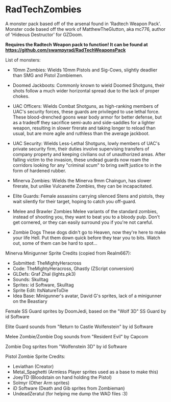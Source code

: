 # RadTechZombies

A monster pack based off of the arsenal found in 'Radtech Weapon Pack'.
Monster code based off the work of MatthewTheGlutton, aka mc776, author of 'Hideous Destructor' for GZDoom.

**Requires the Radtech Weapon pack to function! It can be found at <https://github.com/swampyrad/RadTechWeaponsPack>**

List of monsters:

- 10mm Zombies:
Wields 10mm Pistols and Sig-Cows, slightly deadlier than SMG and Pistol Zombiemen.

- Doomed Jackboots:
Commonly known to wield Doomed Shotguns, their shots follow a much wider horizontal spread due to the lack of proper chokes.

- UAC Officers:
Wields Combat Shotguns, as high-ranking members of UAC's security forces, these guards are privileged to use lethal force. These blood-drenched goons wear body armor for better defense, but as a tradeoff they sacrifice semi-auto and side-saddles for a lighter weapon, resulting in slower firerate and taking longer to reload than usual, but are more agile and ruthless than the average jackboot.

- UAC Security:
Wields Less-Lethal Shotguns, lowly members of UAC's private security firm, their duties involve supervising transfers of company property and keeping civilians out of unauthorized areas. After falling victim to the invasion, these undead guards now roam the corridors looking for any "criminal scum" to bring swift justice to in the form of hardened rubber.

- Minerva Zombies:
Wields the Minerva 9mm Chaingun, has slower firerate, but unlike Vulcanette Zombies, they can be incapacitated.

- Elite Guards:
Female assassins carrying silenced Stens and pistols, they wait silently for their target, hoping to catch you off-guard.

- Melee and Brawler Zombies
Melee variants of the standard zombies, instead of shooting you, they want to beat you to a bloody pulp. Don't get cornered, or they can easily surround you if you're not careful.

- Zombie Dogs
These dogs didn't go to Heaven, now they're here to make your life Hell. Put them down quick before they tear you to bits. Watch out, some of them can be hard to spot...

Minerva Minigunner Sprite Credits (copied from Realm667):

- Submitted: TheMightyHeracross
- Code: TheMightyHeracross, Ghastly (ZScript conversion)
- GLDefs: Graf Zhal (lights.pk3)
- Sounds: Skulltag
- Sprites: id Software, Skulltag
- Sprite Edit: ItsNatureToDie
- Idea Base: Minigunner's avatar, David G's sprites, lack of a minigunner on the Beastiary

Female SS Guard sprites by DoomJedi, based on the "Wolf 3D" SS Guard by id Software

Elite Guard sounds from "Return to Castle Wolfenstein" by id Software

Melee Zombie/Zombie Dog sounds from "Resident Evil" by Capcom

Zombie Dog sprites from "Wolfenstein 3D" by id Software

Pistol Zombie Sprite Credits:
- Leviathan (Creator)
- Metal_Spaghetti (Armless Player sprites used as a base to make this)
- JoeyTD (Bloodstain on hand holding the Pistol)
- Solmyr (Other Arm sprites)
- iD Software (Death and Gib sprites from Zombieman)
- UndeadZeratul (for helping me dump the WAD files :3)
